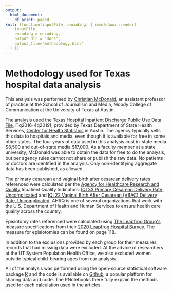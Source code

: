 ```yaml
---
output:
  html_document:
    df_print: paged
knit: (function(inputFile, encoding) { rmarkdown::render(
    inputFile,
    encoding = encoding,
    output_dir = "docs",
    output_file='methodology.html'
  ) })
---
```


# Methodology used for Texas hospital data analysis

This analysis was performed by [Christian McDonald](https://journalism.utexas.edu/faculty/christian-mcdonald), an assistant professor of practice at the School of Journalism and Media, Moody College of Communication at the University of Texas at Austin.

The analysis used the [Texas Hospital Inpatient Discharge Public Use Data File](https://www.dshs.texas.gov/thcic/hospitals/Inpatientpudf.shtm), [1q2016-4q2019], provided by Texas Department of State Health Services, [Center for Health Statistics](https://www.dshs.state.tx.us/chs/) in Austin. The agency typically sells this data to hospitals and media, even though it is available for free in some other states. The four years of data used in this analysis cost in-state media \$8,500 and out-of-state media \$17,000. As a faculty member at a state university, McDonald was able to obtain the data for free to do the analysis, but per agency rules cannot not share or publish the raw data. No patients or doctors are identified in the analysis. Only non-identifying aggregate data has been published, as allowed.

The primary cesarean and vaginal birth after cesarean delivery rates referenced were calculated per the [Agency for Healthcare Research and Quality](https://www.qualityindicators.ahrq.gov/) Inpatient Quality Indicators: [IQI 33 Primary Cesarean Delivery Rate, Uncomplicated](https://www.qualityindicators.ahrq.gov/Downloads/Modules/IQI/V2020/TechSpecs/IQI_33_Primary_Cesarean_Delivery_Rate_Uncomplicated.pdf) and [IQI 22 Vaginal Birth After Cesarean (VBAC) Delivery Rate, Uncomplicated](https://www.qualityindicators.ahrq.gov/Downloads/Modules/IQI/V2020/TechSpecs/IQI_22_Vaginal_Birth_After_Cesarean_(VBAC)_Delivery_Rate_Uncomplicated.pdf). AHRQ is one of several organizations that work with the U.S. Department of Health and Human Services to ensure health care quality across the country.

Episiotomy rates referenced were calculated using [The Leapfrog Group's](https://www.leapfroggroup.org/) measure specifications from their [2020 Leapfrog Hospital Survey](https://www.leapfroggroup.org/sites/default/files/Files/2020HospitalSurvey_20200413_8.1%20%28version%201%29.pdf). The measure for episiotomies can be found on page 118.

In addition to the exclusions provided by each group for their measures, records that had missing data were excluded. At the advice of researchers at the UT System Population Health Office, we also excluded women outside typical child-bearing ages from our analysis.

All of the analysis was performed using the open-source statistical software package [R](https://cran.r-project.org/) and the code is available on [Github](https://github.com/utdata/thcic-pudf), a popular platform for sharing data and code. The RNotebooks there fully explain the methods used for each calculation used in the articles.
